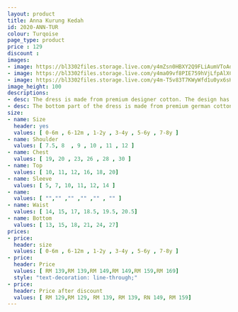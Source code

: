 ```yaml
---
layout: product
title: Anna Kurung Kedah
id: 2020-ANN-TUR
colour: Turqoise
page_type: product
price : 129
discount : 
images:
- image: https://bl3302files.storage.live.com/y4mZsn0HBXY2Q9FLiAumVToAdj73hu0nGdRU1d6TXozxxRll-Wx1dVSQZtJ0c01IeAi9xrie3YjXCOtqGOb8cnbGS9TFddR9Hhlh2q8laTIQf4sQrCefI3Lyn6C0LB9lWgPoto6hrlbtNFcqb5wm9S7TDtacBVQ55UzCU7DOwUg0E7feJZYQo2PiamoG5QXbd3W?width=819&height=1024&cropmode=none
- image: https://bl3302files.storage.live.com/y4ma09vf8PIE759hVjLfpAlXCWmx9mD5_ck1sh4pNcX_R8sHh02B7N9KgFS_Rn2BOD9qZEL0ZKrvl7jC4cFdNaxJnXKEIpLuGhdrVcWxf6C8NojMmBYNEHzhDbL2qrhnG5i9dyOU7OusiPSBoPxmvgGyfvIiUnotyBpXtbTlVkqvjZO47-elBmp64KotJ5Yy1OC?width=819&height=1024&cropmode=none
- image: https://bl3302files.storage.live.com/y4m-T5v83T7KWyWfd1u0yx6sHGWVmkNwxkBlGloM7_X29Uk6is6Ymrzc_Mi5wv4j5poBfzDnJv4ufXakdTQwlmhxUw7pHs-FH5k3PyK_rZ-DLzFmNJ5UdEueViQUKc1r6HAzbcGUcTi5N5EEIeNJopOB8VKuxzHG2VtFlbLVCI2djT9fQ6XOcIPzlep1a2C-Lk6?width=819&height=1024&cropmode=none
image_height: 100
descriptions:
- desc: The dress is made from premium designer cotton. The design has a round neck with zip at the back
- desc: The bottom part of the dress is made from premium german cotton. With fully elastic wais and long folded skirt
size:
- name: Size
  header: yes
  values: [ 0-6m , 6-12m , 1-2y , 3-4y , 5-6y , 7-8y ]
- name: Shoulder
  values: [ 7.5, 8  , 9 , 10 , 11 , 12 ]
- name: Chest
  values: [ 19, 20 , 23, 26 , 28 , 30 ]
- name: Top
  values: [ 10, 11, 12, 16, 18, 20]
- name: Sleeve
  values: [ 5, 7, 10, 11, 12, 14 ]
- name: 
  values: [ "","" ,"" ,"" ,"" , "" ]
- name: Waist
  values: [ 14, 15, 17, 18.5, 19.5, 20.5]
- name: Bottom
  values: [ 13, 15, 18, 21, 24, 27]
prices:
- price:
  header: size
  values: [ 0-6m , 6-12m , 1-2y , 3-4y , 5-6y , 7-8y ]
- price:
  header: Price
  values: [ RM 139,RM 139,RM 149,RM 149,RM 159,RM 169]
  style: "text-decoration: line-through;"
- price:
  header: Price after discount
  values: [ RM 129,RM 129, RM 139, RM 139, RN 149, RM 159]
---
```

